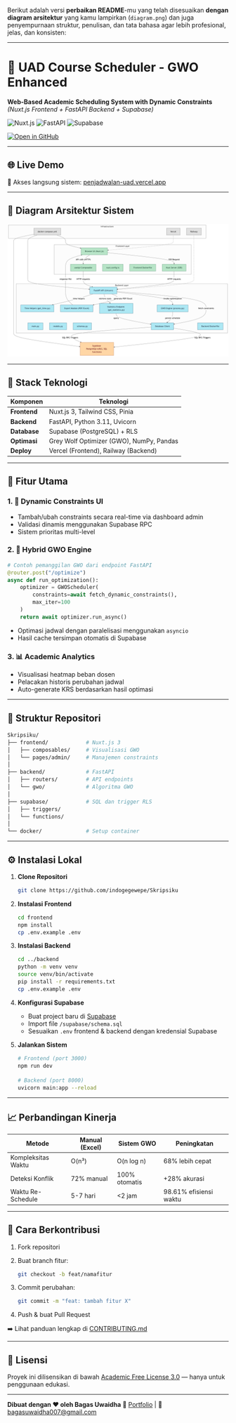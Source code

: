 Berikut adalah versi **perbaikan README**-mu yang telah disesuaikan **dengan diagram arsitektur** yang kamu lampirkan (`diagram.png`) dan juga penyempurnaan struktur, penulisan, dan tata bahasa agar lebih profesional, jelas, dan konsisten:

---

# 🐺 UAD Course Scheduler - GWO Enhanced

**Web-Based Academic Scheduling System with Dynamic Constraints**
*(Nuxt.js Frontend + FastAPI Backend + Supabase)*

![Nuxt.js](https://img.shields.io/badge/Nuxt.js-3.8.0-green?logo=nuxt.js)
![FastAPI](https://img.shields.io/badge/FastAPI-0.104.0-blue?logo=fastapi)
![Supabase](https://img.shields.io/badge/Supabase-3.0.0-orange?logo=supabase)

[![Open in GitHub](https://img.shields.io/badge/Repo-Skripsiku-24292e?style=for-the-badge\&logo=github)](https://github.com/indogegewepe/Skripsiku)

---

## 🌐 Live Demo

🚀 Akses langsung sistem: [penjadwalan-uad.vercel.app](https://penjadwalan-uad.vercel.app/)

---

## 🧠 Diagram Arsitektur Sistem

![Architecture Diagram](https://raw.githubusercontent.com/indogegewepe/Skripsiku/refs/heads/master/diagram.png)

---

## 🔧 Stack Teknologi

| Komponen     | Teknologi                                |
| ------------ | ---------------------------------------- |
| **Frontend** | Nuxt.js 3, Tailwind CSS, Pinia           |
| **Backend**  | FastAPI, Python 3.11, Uvicorn            |
| **Database** | Supabase (PostgreSQL) + RLS              |
| **Optimasi** | Grey Wolf Optimizer (GWO), NumPy, Pandas |
| **Deploy**   | Vercel (Frontend), Railway (Backend)     |

---

## 🚀 Fitur Utama

### 1. 🧩 Dynamic Constraints UI

* Tambah/ubah constraints secara real-time via dashboard admin
* Validasi dinamis menggunakan Supabase RPC
* Sistem prioritas multi-level

### 2. 🐺 Hybrid GWO Engine

```python
# Contoh pemanggilan GWO dari endpoint FastAPI
@router.post("/optimize")
async def run_optimization():
    optimizer = GWOScheduler(
        constraints=await fetch_dynamic_constraints(),
        max_iter=100
    )
    return await optimizer.run_async()
```

* Optimasi jadwal dengan paralelisasi menggunakan `asyncio`
* Hasil cache tersimpan otomatis di Supabase

### 3. 📊 Academic Analytics

* Visualisasi heatmap beban dosen
* Pelacakan historis perubahan jadwal
* Auto-generate KRS berdasarkan hasil optimasi

---

## 📂 Struktur Repositori

```bash
Skripsiku/
├── frontend/            # Nuxt.js 3
│   ├── composables/     # Visualisasi GWO
│   └── pages/admin/     # Manajemen constraints
│
├── backend/             # FastAPI
│   ├── routers/         # API endpoints
│   └── gwo/             # Algoritma GWO
│
├── supabase/            # SQL dan trigger RLS
│   ├── triggers/        
│   └── functions/       
│
└── docker/              # Setup container
```

---

## ⚙️ Instalasi Lokal

1. **Clone Repositori**

   ```bash
   git clone https://github.com/indogegewepe/Skripsiku
   ```

2. **Instalasi Frontend**

   ```bash
   cd frontend
   npm install
   cp .env.example .env
   ```

3. **Instalasi Backend**

   ```bash
   cd ../backend
   python -m venv venv
   source venv/bin/activate
   pip install -r requirements.txt
   cp .env.example .env
   ```

4. **Konfigurasi Supabase**

   * Buat project baru di [Supabase](https://supabase.io)
   * Import file `/supabase/schema.sql`
   * Sesuaikan `.env` frontend & backend dengan kredensial Supabase

5. **Jalankan Sistem**

   ```bash
   # Frontend (port 3000)
   npm run dev

   # Backend (port 8000)
   uvicorn main:app --reload
   ```

---

## 📈 Perbandingan Kinerja

| Metode             | Manual (Excel) | Sistem GWO    | Peningkatan         |
| ------------------ | -------------- | ------------- | ------------------- |
| Kompleksitas Waktu | O(n³)          | O(n log n)    | 68% lebih cepat     |
| Deteksi Konflik    | 72% manual     | 100% otomatis | +28% akurasi        |
| Waktu Re-Schedule  | 5-7 hari       | <2 jam        | 98.61% efisiensi waktu |

---

## 🤝 Cara Berkontribusi

1. Fork repositori
2. Buat branch fitur:

   ```bash
   git checkout -b feat/namafitur
   ```
3. Commit perubahan:

   ```bash
   git commit -m "feat: tambah fitur X"
   ```
4. Push & buat Pull Request

➡️ Lihat panduan lengkap di [CONTRIBUTING.md](CONTRIBUTING.md)

---

## 📄 Lisensi

Proyek ini dilisensikan di bawah [Academic Free License 3.0](LICENSE) — hanya untuk penggunaan edukasi.

---

**Dibuat dengan ❤️ oleh Bagas Uwaidha**
🔗 [Portfolio](#) | 📧 [bagasuwaidha007@gmail.com](mailto:bagasuwaidha007@gmail.com)
